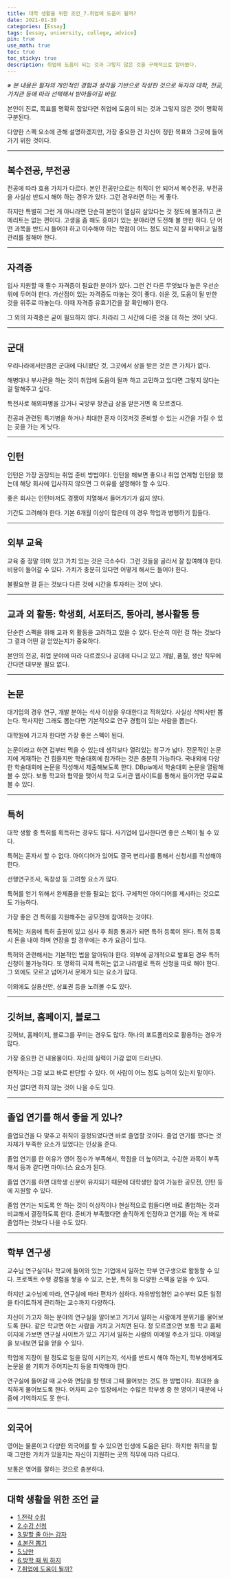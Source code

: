 ```yaml
---
title: 대학 생활을 위한 조언_7.취업에 도움이 될까?
date: 2021-01-30
categories: [Essay]
tags: [essay, university, college, advice]
pin: true
use_math: true
toc: true
toc_sticky: true
description: 취업에 도움이 되는 것과 그렇지 않은 것을 구체적으로 알아봤다.
---
```


_※ 본 내용은 필자의 개인적인 경험과 생각을 기반으로 작성한 것으로 독자의 대학, 전공, 가치관 등에 따라 선택해서 받아들이길 바람._  

본인이 진로, 목표를 명확히 잡았다면 취업에 도움이 되는 것과 그렇지 않은 것이 명확히 구분된다.

다양한 스펙 요소에 관해 설명하겠지만, 가장 중요한 건 자신이 정한 목표와 그곳에 들어가기 위한 것이다.

***

## __복수전공, 부전공__

전공에 따라 효용 가치가 다르다. 본인 전공만으로는 취직이 안 되어서 복수전공, 부전공을 사실상 반드시 해야 하는 경우가 있다. 그런 경우라면 하는 게 좋다.

하지만 특별히 그런 게 아니라면 단순히 본인이 열심히 살았다는 것 정도에 불과하고 큰 메리트는 없는 편이다. 고생을 좀 해도 흥미가 있는 분야라면 도전해 볼 만한 하다. 단 어떤 과목을 반드시 들어야 하고 이수해야 하는 학점이 어느 정도 되는지 잘 파악하고 일정 관리를 잘해야 한다.

***

## __자격증__

입사 지원할 때 필수 자격증이 필요한 분야가 있다. 그런 건 다른 무엇보다 높은 우선순위에 두어야 한다. 가산점이 있는 자격증도 따놓는 것이 좋다. 쉬운 것, 도움이 될 만한 것을 위주로 따놓는다. 이때 자격증 유효기간을 잘 확인해야 한다.

그 외의 자격증은 굳이 필요하지 않다. 차라리 그 시간에 다른 것을 더 하는 것이 낫다.

***

## __군대__

우리나라에서만큼은 군대에 다녀왔단 것, 그곳에서 상을 받은 것은 큰 가치가 없다.

해병대나 부사관을 하는 것이 취업에 도움이 될까 하고 고민하고 있다면 그렇지 않다는 걸 말해주고 싶다.

특전사로 해외파병을 갔거나 국방부 장관급 상을 받은거면 혹 모르겠다.

전공과 관련된 특기병을 하거나 최대한 혼자 이것저것 준비할 수 있는 시간을 가질 수 있는 곳을 가는 게 낫다.

***

## __인턴__

인턴은 가장 권장되는 취업 준비 방법이다. 인턴을 해보면 좋으나 취업 연계형 인턴을 했는데 해당 회사에 입사하지 않으면 그 이유를 설명해야 할 수 있다.

좋은 회사는 인턴마저도 경쟁이 치열해서 들어가기가 쉽지 않다.

기간도 고려해야 한다. 기본 6개월 이상이 많은데 이 경우 학업과 병행하기 힘들다.

***

## __외부 교육__

교육 중 정말 의미 있고 가치 있는 것은 극소수다. 그런 것들을 골라서 잘 참여해야 한다. 비용이 들어갈 수 있다. 가치가 충분히 있다면 어떻게 해서든 들어야 한다.

불필요한 걸 듣는 것보다 다른 것에 시간을 투자하는 것이 낫다.

***

## __교과 외 활동: 학생회, 서포터즈, 동아리, 봉사활동 등__

단순한 스펙을 위해 교과 외 활동을 고려하고 있을 수 있다. 단순히 이런 걸 하는 것보다 그 결과 어떤 걸 얻었는지가 중요하다.

본인의 전공, 취업 분야에 따라 다르겠으나 공대에 다니고 있고 개발, 품질, 생산 직무에 간다면 대부분 필요 없다.

***

## __논문__

대기업의 경우 연구, 개발 분야는 석사 이상을 우대한다고 적혀있다. 사실상 석박사만 뽑는다. 학사지만 그래도 뽑는다면 기본적으로 연구 경험이 있는 사람을 뽑는다.

대학원에 가고자 한다면 가장 좋은 스펙이 된다.

논문이라고 하면 겁부터 먹을 수 있는데 생각보다 열려있는 창구가 넓다. 전문적인 논문지에 게재하는 건 힘들지만 학술대회에 참가하는 것은 충분히 가능하다. 국내외에 다양한 학술대회에 논문을 작성해서 제출해보도록 한다. DBpia에서 학술대회 논문을 열람해볼 수 있다. 보통 학교와 협약을 맺어서 학교 도서관 웹사이트를 통해서 들어가면 무료로 볼 수 있다.

***

## __특허__

대학 생활 중 특허를 획득하는 경우도 많다. 사기업에 입사한다면 좋은 스펙이 될 수 있다.

특허는 혼자서 할 수 없다. 아이디어가 있어도 결국 변리사를 통해서 신청서를 작성해야 한다.

선행연구조사, 독창성 등 고려할 요소가 많다.

특허를 얻기 위해서 완제품을 만들 필요는 없다. 구체적인 아이디어를 제시하는 것으로도 가능하다.

가장 좋은 건 특허를 지원해주는 공모전에 참여하는 것이다.

특허는 처음에 특허 출원이 있고 심사 후 최종 통과가 되면 특허 등록이 된다. 특허 등록 시 돈을 내야 하며 연장을 할 경우에는 추가 요금이 있다.

특허와 관련해서는 기본적인 법을 알아둬야 한다. 외부에 공개적으로 발표된 경우 특허 신청이 불가능하다. 또 명확히 국제 특허는 없고 나라별로 특허 신청을 따로 해야 한다. 그 외에도 모르고 넘어가서 문제가 되는 요소가 많다.

이외에도 실용신안, 상표권 등을 노려볼 수도 있다.

***

## __깃허브, 홈페이지, 블로그__

깃허브, 홈페이지, 블로그를 꾸미는 경우도 많다. 하나의 포트폴리오로 활용하는 경우가 많다.

가장 중요한 건 내용물이다. 자신의 실력이 가감 없이 드러난다.

현직자는 그걸 보고 바로 판단할 수 있다. 이 사람이 어느 정도 능력이 있는지 말이다.

자신 없다면 하지 않는 것이 나을 수도 있다.

***

## __졸업 연기를 해서 좋을 게 있나?__

졸업요건을 다 맞추고 취직이 결정되었다면 바로 졸업할 것이다. 졸업 연기를 했다는 것 자체가 부족한 요소가 있었다는 인상을 준다.

졸업 연기를 한 이유가 영어 점수가 부족해서, 학점을 더 높이려고, 수강한 과목이 부족해서 등과 같다면 마이너스 요소가 된다.

졸업 연기를 하면 대학생 신분이 유지되기 때문에 대학생만 참여 가능한 공모전, 인턴 등에 지원할 수 있다.

졸업 연기는 되도록 안 하는 것이 이상적이나 현실적으로 힘들다면 바로 졸업하는 것과 비교해서 결정하도록 한다. 준비가 부족했다면 솔직하게 인정하고 연기를 하는 게 바로 졸업하는 것보다 나을 수도 있다.

***

## __학부 연구생__

교수님 연구실이나 학교에 들어와 있는 기업에서 일하는 학부 연구생으로 활동할 수 있다. 프로젝트 수행 경험을 쌓을 수 있고, 논문, 특허 등 다양한 스펙을 얻을 수 있다.

하지만 교수님에 따라, 연구실에 따라 편차가 심하다. 자유방임형인 교수부터 모든 일정을 타이트하게 관리하는 교수까지 다양하다.

자신이 가고자 하는 분야의 연구실을 알아보고 거기서 일하는 사람에게 분위기를 물어보도록 한다. 같은 학교면 아는 사람을 거치고 거치면 된다. 정 모르겠으면 보통 학교 홈페이지에 가보면 연구실 사이트가 있고 거기서 일하는 사람의 이메일 주소가 있다. 이메일을 보내보면 답을 얻을 수 있다.

학업에 지장이 될 정도로 일을 많이 시키는지, 석사를 반드시 해야 하는지, 학부생에게도 논문을 쓸 기회가 주어지는지 등을 파악해야 한다.

연구실에 들어갈 때 교수와 면담을 할 텐데 그때 물어보는 것도 한 방법이다. 최대한 솔직하게 물어보도록 한다. 어차피 교수 입장에서는 수많은 학부생 중 한 명이기 때문에 나중에 기억하지도 못 한다.

***

## __외국어__

영어는 물론이고 다양한 외국어를 할 수 있으면 인생에 도움은 된다. 하지만 취직을 할 때 그만한 가치가 있을지는 자신이 지원하는 곳의 직무에 따라 다르다.

보통은 영어를 잘하는 것으로 충분하다.

***

## __대학 생활을 위한 조언 글__

- [1.전략 수립](https://chalgx.github.io/essay/AdviceforUniversity1)
- [2.수강 신청](https://chalgx.github.io/essay/AdviceforUniversity2)
- [3.말할 줄 아는 감자](https://chalgx.github.io/essay/AdviceforUniversity3)
- [4.본전 뽑기](https://chalgx.github.io/essay/AdviceforUniversity4)
- [5.낭만](https://chalgx.github.io/essay/AdviceforUniversity5)
- [6.방학 때 뭐 하지](https://chalgx.github.io/essay/AdviceforUniversity6)
- [7.취업에 도움이 될까?](https://chalgx.github.io/essay/AdviceforUniversity7)
